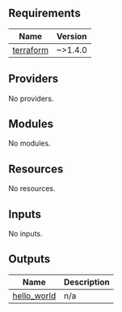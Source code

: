 <!-- BEGIN_TF_DOCS -->
<!-- markdownlint-disable MD041 -->

## Requirements

| Name | Version |
|------|---------|
| <a name="requirement_terraform"></a> [terraform](#requirement\_terraform) | ~>1.4.0 |

## Providers

No providers.

## Modules

No modules.

## Resources

No resources.

## Inputs

No inputs.

## Outputs

| Name | Description |
|------|-------------|
| <a name="output_hello_world"></a> [hello\_world](#output\_hello\_world) | n/a |
<!-- END_TF_DOCS -->
